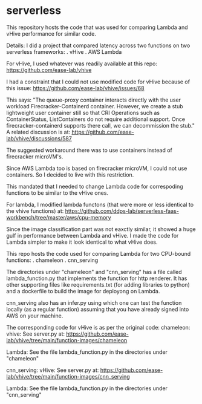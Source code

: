 # serverless
This repository hosts the code that was used for comparing Lambda and vHive performance for similar code.

Details:
I did a project that compared latency across two functions on two serverless frameworks:
  . vHive 
  . AWS Lambda

For vHive, I used whatever was readily available at this repo:
https://github.com/ease-lab/vhive

I had a constraint that I could not use modified code for vHive because of this issue:
https://github.com/ease-lab/vhive/issues/68

This says: 
"The queue-proxy container interacts directly with the user workload Firecracker-Containerd container. However, we create a stub lightweight user container still so that CRI Operations such as ContainerStatus, ListContainers do not require additional support. Once firecracker-containerd supports there call, we can decommission the stub."
A related discussion is at:
https://github.com/ease-lab/vhive/discussions/587

The suggested workaround there was to use containers instead of firecracker microVM's.

Since AWS Lambda too is based on firecracker microVM, I could not use containers.
So I decided to live with this restriction.

This mandated that I needed to change Lambda code for correspoding functions to be similar to
the vHive ones.

For lambda, I modified lambda functons (that were more or less identical to the vhive 
functions) at:
https://github.com/ddps-lab/serverless-faas-workbench/tree/master/aws/cpu-memory

Since the image classification part was not eaxctly similar, it showed a huge gulf in performance
between Lambda and vHive. I made the code for Lambda simpler to make it look identical to what
vHive does.

This repo hosts the code used for comparing Lambda for two CPU-bound functions:
  . chameleon
  . cnn_serving
  
The directories under "chameleon" and "cnn_serving" has a file called lambda_function.py that implements the function
for http renderer. It has other supporting files like requirements.txt (for adding libraries to python)
and a dockerfile to build the image for deployong on Lambda.

cnn_serving also has an infer.py using which one can test the function locally (as a regular function) assuming that
you have already signed into AWS on your machine.


The corresponding code for vHive is as per the original code:
chameleon:
vhive:
See server.py at:
https://github.com/ease-lab/vhive/tree/main/function-images/chameleon 

Lambda: 
See the file lambda_function.py in the directories under "chameleon"

cnn_serving:
vHive:
See server.py at:
https://github.com/ease-lab/vhive/tree/main/function-images/cnn_serving

Lambda:
See the file lambda_function.py in the directories under "cnn_serving"
